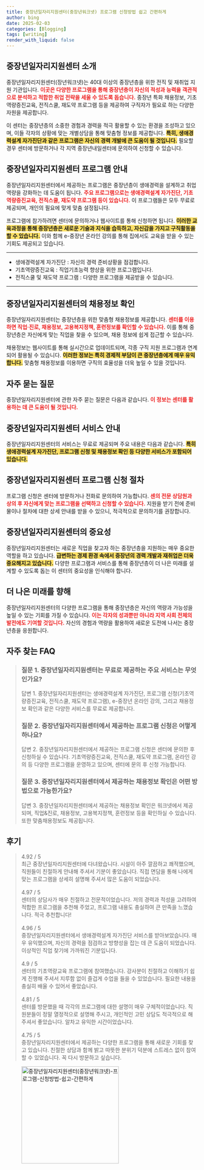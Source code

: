 ```yaml
---
title: 중장년일자리지원센터(중장년워크넷) 프로그램 신청방법 쉽고 간편하게
author: bing
date: 2025-02-03
categories: [Blogging]
tags: [writing]
render_with_liquid: false
---
```



<h2 id='중장년일자리지원센터소개'>중장년일자리지원센터 소개</h2>

<p>중장년일자리지원센터(장년워크넷)는 40대 이상의 중장년층을 위한 전직 및 재취업 지원 기관입니다. <b><span style="color: #ee2323;">이곳은 다양한 프로그램을 통해 중장년층이 자신의 적성과 능력을 객관적으로 분석하고 적합한 취업 전략을 세울 수 있도록 돕습니다.</span></b> 중장년 특화 채용정보, 기초역량증진교육, 전직스쿨, 재도약 프로그램 등을 제공하여 구직자가 필요로 하는 다양한 자원을 제공합니다.</p>

<p>이 센터는 중장년층의 소중한 경험과 경력을 적극 활용할 수 있는 환경을 조성하고 있으며, 이들 각자의 상황에 맞는 개별상담을 통해 맞춤형 정보를 제공합니다. <b><span style="background-color: #ffe066;">특히, 생애경력설계 자가진단과 같은 프로그램은 자신의 경력 개발에 큰 도움이 될 것입니다.</span></b> 필요할 경우 센터에 방문하거나 각 지역 중장년내일센터에 문의하여 신청할 수 있습니다.</p>

<h2 id='프로그램안내'>중장년일자리지원센터 프로그램 안내</h2>

<p>중장년일자리지원센터에서 제공하는 프로그램은 중장년층이 생애경력을 설계하고 취업 역량을 강화하는 데 도움이 됩니다. <b><span style="color: #ee2323;">주요 프로그램으로는 생애경력설계 자가진단, 기초역량증진교육, 전직스쿨, 재도약 프로그램 등이 있습니다.</span></b> 이 프로그램들은 모두 무료로 제공되며, 개인의 필요에 맞게 맞춤 설정됩니다.</p>

<p>프로그램에 참가하려면 센터에 문의하거나 웹사이트를 통해 신청하면 됩니다. <b><span style="background-color: #ffe066;">이러한 교육과정을 통해 중장년층은 새로운 기술과 지식을 습득하고, 자신감을 가지고 구직활동을 할 수 있습니다.</span></b> 이와 함께 e-중장년 온라인 강의를 통해 집에서도 교육을 받을 수 있는 기회도 제공되고 있습니다.</p>

<hr />

<ul>
    <li>생애경력설계 자가진단 : 자신의 경력 준비상황을 점검합니다.</li>
    <li>기초역량증진교육 : 직업기초능력 향상을 위한 프로그램입니다.</li>
    <li>전직스쿨 및 재도약 프로그램 : 다양한 프로그램을 제공받을 수 있습니다.</li>
</ul>

<hr />

<h2 id='채용정보확인'>중장년일자리지원센터의 채용정보 확인</h2>

<p>중장년일자리지원센터는 중장년층을 위한 맞춤형 채용정보를 제공합니다. <b><span style="color: #ee2323;">센터를 이용하면 직업·진로, 채용정보, 고용복지정책, 훈련정보를 확인할 수 있습니다.</span></b> 이를 통해 중장년층은 자신에게 맞는 직업을 찾을 수 있으며, 채용 정보에 쉽게 접근할 수 있습니다.</p>

<p>채용정보는 웹사이트를 통해 실시간으로 업데이트되며, 각종 구직 지원 프로그램과 연계되어 활용될 수 있습니다. <b><span style="background-color: #ffe066;">이러한 정보는 특히 경제적 부담이 큰 중장년층에게 매우 유익합니다.</span></b> 맞춤형 채용정보를 이용하면 구직의 효율성을 더욱 높일 수 있을 것입니다.</p>

<h2 id='자주묻는질문'>자주 묻는 질문</h2>

<p>중장년일자리지원센터에 관한 자주 묻는 질문은 다음과 같습니다. <b><span style="color: #ee2323;">이 정보는 센터를 활용하는 데 큰 도움이 될 것입니다.</span></b></p>

<h2 id='서비스안내'>중장년일자리지원센터 서비스 안내</h2>

<p>중장년일자리지원센터의 서비스는 무료로 제공되며 주요 내용은 다음과 같습니다. <b><span style="background-color: #ffe066;">특히 생애경력설계 자가진단, 프로그램 신청 및 채용정보 확인 등 다양한 서비스가 포함되어 있습니다.</span></b></p>

<h2 id='프로그램신청절차'>중장년일자리지원센터 프로그램 신청 절차</h2>

<p>프로그램 신청은 센터에 방문하거나 전화로 문의하여 가능합니다. <b><span style="color: #ee2323;">센의 전문 상담원과 상의 후 자신에게 맞는 프로그램을 선택하고 신청할 수 있습니다.</span></b> 지원을 받기 전에 준비물이나 절차에 대한 상세 안내를 받을 수 있으니, 적극적으로 문의하기를 권장합니다.</p>

<h2 id='결론'>중장년일자리지원센터의 중요성</h2>

<p>중장년일자리지원센터는 새로운 직업을 찾고자 하는 중장년층을 지원하는 매우 중요한 역할을 하고 있습니다. <b><span style="background-color: #ffe066;">급변하는 경제 환경 속에서 중장년의 경력 개발과 재취업은 더욱 중요해지고 있습니다.</span></b> 다양한 프로그램과 서비스를 통해 중장년층이 더 나은 미래를 설계할 수 있도록 돕는 이 센터의 중요성을 인식해야 합니다.</p>

<h2 id='미래의길'>더 나은 미래를 향해</h2>

<p>중장년일자리지원센터의 다양한 프로그램을 통해 중장년층은 자신의 역량과 가능성을 높일 수 있는 기회를 가질 수 있습니다. <b><span style="color: #ee2323;">이는 각자의 성과뿐만 아니라 지역 사회 전체의 발전에도 기여할 것입니다.</span></b> 자신의 경험과 역량을 활용하여 새로운 도전에 나서는 중장년층을 응원합니다.</p>

<h2 id='자주_찾는_FAQ'>자주 찾는 FAQ</h2>
<div itemscope="" itemtype="https://schema.org/FAQPage"> 
<blockquote> 
<div itemscope="" itemprop="mainEntity" itemtype="https://schema.org/Question"> 
<h3 itemprop="name">질문 1. 중장년일자리지원센터는 무료로 제공하는 주요 서비스는 무엇인가요?</h3> 
<div itemscope="" itemprop="acceptedAnswer" itemtype="https://schema.org/Answer"> 
<span itemprop="text"> 
<p>답변 1. 중장년일자리지원센터는 생애경력설계 자가진단, 프로그램 신청(기초역량증진교육, 전직스쿨, 재도약 프로그램), e-중장년 온라인 강의, 그리고 채용정보 확인과 같은 다양한 서비스를 무료로 제공합니다.</p> 
</span> 
</div> 
</div> 

<div itemscope="" itemprop="mainEntity" itemtype="https://schema.org/Question"> 
<h3 itemprop="name">질문 2. 중장년일자리지원센터에서 제공하는 프로그램 신청은 어떻게 하나요?</h3> 
<div itemscope="" itemprop="acceptedAnswer" itemtype="https://schema.org/Answer"> 
<span itemprop="text"> 
<p>답변 2. 중장년일자리지원센터에서 제공하는 프로그램 신청은 센터에 문의한 후 신청하실 수 있습니다. 기초역량증진교육, 전직스쿨, 재도약 프로그램, 온라인 강의 등 다양한 프로그램을 운영하고 있으며, 센터에 문의 후 신청 가능합니다.</p> 
</span> 
</div> 
</div> 

<div itemscope="" itemprop="mainEntity" itemtype="https://schema.org/Question"> 
<h3 itemprop="name">질문 3. 중장년일자리지원센터에서 제공하는 채용정보 확인은 어떤 방법으로 가능한가요?</h3> 
<div itemscope="" itemprop="acceptedAnswer" itemtype="https://schema.org/Answer"> 
<span itemprop="text"> 
<p>답변 3. 중장년일자리지원센터에서 제공하는 채용정보 확인은 워크넷에서 제공되며, 직업&진로, 채용정보, 고용복지정책, 훈련정보 등을 확인하실 수 있습니다. 또한 맞춤채용정보도 제공됩니다.</p> 
</span> 
</div> 
</div> 
</blockquote> 
</div>
<h2 id='후기'>후기</h2>
<div itemscope itemtype="https://schema.org/Product">
  <blockquote>
  <div itemprop="review" itemscope itemtype="https://schema.org/Review">
      <div itemprop="reviewRating" itemscope itemtype="https://schema.org/Rating"> <span itemprop="ratingValue">4.92</span> / <span itemprop="bestRating">5</span> </div>
      <span itemprop="reviewBody">최근 중장년일자리지원센터에 다녀왔습니다. 시설이 아주 깔끔하고 쾌적했으며, 직원들이 친절하게 안내해 주셔서 기분이 좋았습니다. 직접 면담을 통해 나에게 맞는 프로그램을 상세히 설명해 주셔서 많은 도움이 되었습니다.</span>
  </div>
  <br>
  <div itemprop="review" itemscope itemtype="https://schema.org/Review">
      <div itemprop="reviewRating" itemscope itemtype="https://schema.org/Rating"> <span itemprop="ratingValue">4.97</span> / <span itemprop="bestRating">5</span> </div>
      <span itemprop="reviewBody">센터의 상담사가 매우 친절하고 전문적이었습니다. 저의 경력과 적성을 고려하여 적합한 프로그램을 추천해 주었고, 프로그램 내용도 충실하여 큰 만족을 느꼈습니다. 적극 추천합니다!</span>
  </div>
  <br>
  <div itemprop="review" itemscope itemtype="https://schema.org/Review">
      <div itemprop="reviewRating" itemscope itemtype="https://schema.org/Rating"> <span itemprop="ratingValue">4.96</span> / <span itemprop="bestRating">5</span> </div>
      <span itemprop="reviewBody">중장년일자리지원센터에서 생애경력설계 자가진단 서비스를 받아보았습니다. 매우 유익했으며, 자신의 경력을 점검하고 방향성을 잡는 데 큰 도움이 되었습니다. 이상적인 직업 찾기에 가까워진 기분입니다.</span>
  </div>
  <br>
  <div itemprop="review" itemscope itemtype="https://schema.org/Review">
      <div itemprop="reviewRating" itemscope itemtype="https://schema.org/Rating"> <span itemprop="ratingValue">4.9</span> / <span itemprop="bestRating">5</span> </div>
      <span itemprop="reviewBody">센터의 기초역량교육 프로그램에 참여했습니다. 강사분이 친절하고 이해하기 쉽게 진행해 주셔서 지루함 없이 즐겁게 수업을 들을 수 있었습니다. 필요한 내용을 충실히 배울 수 있어서 좋았습니다.</span>
  </div>
  <br>
  <div itemprop="review" itemscope itemtype="https://schema.org/Review">
      <div itemprop="reviewRating" itemscope itemtype="https://schema.org/Rating"> <span itemprop="ratingValue">4.81</span> / <span itemprop="bestRating">5</span> </div>
      <span itemprop="reviewBody">센터를 방문했을 때 각각의 프로그램에 대한 설명이 매우 구체적이었습니다. 직원분들이 정말 열정적으로 설명해 주시고, 개인적인 고민 상담도 적극적으로 해주셔서 좋았습니다. 알차고 유익한 시간이었습니다.</span>
  </div>
  <br>
  <div itemprop="review" itemscope itemtype="https://schema.org/Review">
      <div itemprop="reviewRating" itemscope itemtype="https://schema.org/Rating"> <span itemprop="ratingValue">4.75</span> / <span itemprop="bestRating">5</span> </div>
      <span itemprop="reviewBody">중장년일자리지원센터에서 제공하는 다양한 프로그램을 통해 새로운 기회를 찾고 있습니다. 친절한 상담과 함께 밝고 따뜻한 분위기 덕분에 스트레스 없이 참여할 수 있었습니다. 꼭 다시 방문하고 싶습니다.</span>
  </div>
  </blockquote>
</div>
<figure class="image"><img src="https://yellowplanner.github.io/assets/img/thumbnail/중장년일자리지원센터(중장년워크넷)-프로그램-신청방법-쉽고-간편하게.webp" alt="중장년일자리지원센터(중장년워크넷)-프로그램-신청방법-쉽고-간편하게" width="256" height="256"></figure>